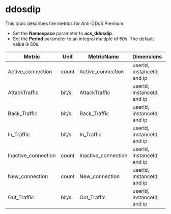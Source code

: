 # ddosdip

This topic describes the metrics for Anti-DDoS Premium.

-   Set the **Namespace** parameter to **acs\_ddosdip**.
-   Set the **Period** parameter to an integral multiple of 60s. The default value is 60s.

|Metric|Unit|MetricName|Dimensions|Statistics|
|------|----|----------|----------|----------|
|Active\_connection|count|Active\_connection|userId, instanceId, and ip|Maximum|
|AttackTraffic|bit/s|AttackTraffic|userId, instanceId, and ip|Maximum|
|Back\_Traffic|bit/s|Back\_Traffic|userId, instanceId, and ip|Maximum|
|In\_Traffic|bit/s|In\_Traffic|userId, instanceId, and ip|Maximum|
|Inactive\_connection|count|Inactive\_connection|userId, instanceId, and ip|Maximum|
|New\_connection|count|New\_connection|userId, instanceId, and ip|Maximum|
|Out\_Traffic|bit/s|Out\_Traffic|userId, instanceId, and ip|Maximum|

